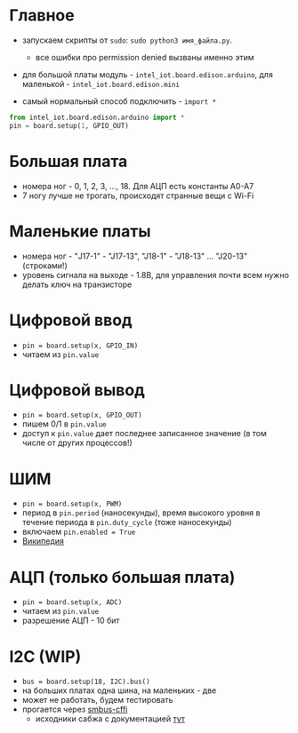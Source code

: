 # Главное
* запускаем скрипты от `sudo`: `sudo python3 имя_файла.py`.
    * все ошибки про permission denied вызваны именно этим

* для большой платы модуль - `intel_iot.board.edison.arduino`, для маленькой - `intel_iot.board.edison.mini`
* самый нормальный способ подключить - `import *`

```python
from intel_iot.board.edison.arduino import *
pin = board.setup(1, GPIO_OUT)
```

# Большая плата
* номера ног - 0, 1, 2, 3, ..., 18. Для АЦП есть константы A0-A7
* 7 ногу лучше не трогать, происходят странные вещи с Wi-Fi

# Маленькие платы
* номера ног - "J17-1" - "J17-13", "J18-1" - "J18-13" ... "J20-13" (строками!)
* уровень сигнала на выходе - 1.8В, для управления почти всем нужно делать ключ на транзисторе

# Цифровой ввод
* `pin = board.setup(x, GPIO_IN)`
* читаем из `pin.value`

# Цифровой вывод
* `pin = board.setup(x, GPIO_OUT)`
* пишем 0/1 в `pin.value`
* доступ к `pin.value` дает последнее записанное значение (в том числе от других процессов!)

# ШИМ
* `pin = board.setup(x, PWM)`
* период в `pin.period` (наносекунды), время высокого уровня в течение периода в `pin.duty_cycle` (тоже наносекунды)
* включаем `pin.enabled = True`
* [Википедия](https://ru.wikipedia.org/wiki/%D0%A8%D0%98%D0%9C)

# АЦП (только большая плата)
* `pin = board.setup(x, ADC)`
* читаем из `pin.value`
* разрешение АЦП - 10 бит

# I2C (WIP)
* `bus = board.setup(18, I2C).bus()`
* на больших платах одна шина, на маленьких - две
* может не работать, будем тестировать
* прогается через [smbus-cffi](https://github.com/bivab/smbus-cffi)
    * исходники сабжа с документацией [тут](https://github.com/bivab/smbus-cffi/blob/master/smbus/smbus.py)
